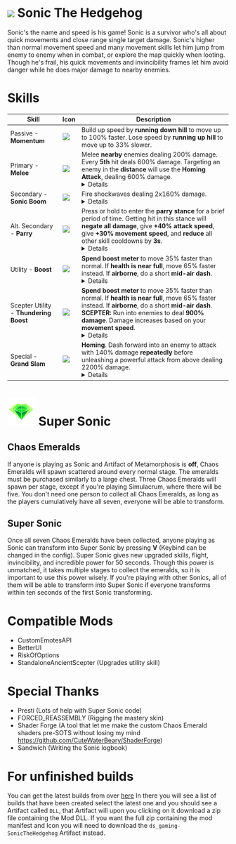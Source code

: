 # <img src="https://github.com/DS-GAMING-SE/Sonic/blob/master/SonicUnityProject/Assets/SonicAssets/Icons/texSonicIcon.png?raw=true" width="64"> Sonic The Hedgehog

Sonic's the name and speed is his game! Sonic is a survivor who's all about quick movements and close range single target damage. Sonic's higher than normal movement speed and many movement skills let him jump from enemy to enemy when in combat, or explore the map quickly when looting. Though he's frail, his quick movements and invincibility frames let him avoid danger while he does major damage to nearby enemies.

# Skills

| Skill | Icon | Description |
| ---- | -------- | ---- |
| Passive - **Momentum** | <img src="https://github.com/DS-GAMING-SE/Sonic/blob/master/SonicUnityProject/Assets/SonicAssets/Icons/texMomentumIcon.png?raw=true" width="128"> | Build up speed by **running down hill** to move up to 100% faster. Lose speed by **running up hill** to move up to 33% slower. |
| Primary - **Melee** | <img src="https://github.com/DS-GAMING-SE/Sonic/blob/master/SonicUnityProject/Assets/SonicAssets/Icons/texMeleeIcon.png?raw=true" width="128"> | Melee **nearby** enemies dealing 200% damage. Every **5th** hit deals 600% damage. Targeting an enemy in the **distance** will use the **Homing Attack**, dealing 600% damage. <details>5-hit melee combo. Looking at an enemy that's out of melee range but within a certain distance will use the homing attack, quickly bringing you to the enemy and dealing damage on contact. The speed and max distance of the homing attack scales with movement speed. While approaching an enemy with the homing attack, you get 100 armor.</details>  |
| Secondary - **Sonic Boom**  | <img src="https://github.com/DS-GAMING-SE/Sonic/blob/master/SonicUnityProject/Assets/SonicAssets/Icons/texSonicBoomIcon.png?raw=true" width="128"> |Fire shockwaves dealing 2x160% damage. <details>Fire 2 small projectiles straight forward that create a small explosion on impact. Start with 3 charges by default. All charges come back at once after a 5 second cooldown.</details>  |
| Alt. Secondary - **Parry**  | <img src="https://github.com/DS-GAMING-SE/Sonic/blob/master/SonicUnityProject/Assets/SonicAssets/Icons/texParryIcon.png?raw=true" width="128"> |Press or hold to enter the **parry stance** for a brief period of time. Getting hit in this stance will **negate all damage**, give **+40% attack speed**, give **+30% movement speed**, and **reduce** all other skill cooldowns by **3s**. <details>You are able to parry from the frame you start the move and until the parry is released. The maximum duration you can hold the parry before releasing is 1 second. You cannot parry some types of damage, including but not limited to blood shrines, void explosions, DOT effects like bleed, or fall damage (though the move does negate fall damage by slowing you down). 3 second cooldown. This skill's cooldown is not reduced from successfully parrying.</details>  |
| Utility - **Boost** | <img src="https://github.com/DS-GAMING-SE/Sonic/blob/master/SonicUnityProject/Assets/SonicAssets/Icons/texBoostIcon.png?raw=true" width="128"> | **Spend boost meter** to move 35% faster than normal. If **health is near full**, move 65% faster instead. If **airborne**, do a short **mid-air dash**.<details>While boosting, your movement speed is increased by 35% and you are given 50 armor. If your health is above 90%, you will power boost, increasing speed by 65%. Activating boost gives invincibility for a brief moment. Boosting will drain your boost meter. If the boost meter runs out, you will be unable to boost again until the meter is recharged. The boost meter recharges overtime when not boosting. % based cooldown reduction, such as Alien Head or Brainstalks, will reduce the speed at which the boost meter is drained and increase the speed it comes back. Flat cooldown reduction, such as Purity, will increase the max capacity of the boost meter. By default, you can use boost as a mid-air dash once before having to touch the ground. Any additional utility stocks, such as those from Hardlight Afterburner, will let you use the mid-air dash more times before having to touch the ground.</details> |
| Scepter Utility - **Thundering Boost** | <img src="https://github.com/DS-GAMING-SE/Sonic/blob/master/SonicUnityProject/Assets/SonicAssets/Icons/texScepterBoostIcon.png?raw=true" width="128"> | **Spend boost meter** to move 35% faster than normal. If **health is near full**, move 65% faster instead. If **airborne**, do a short **mid-air dash**. **SCEPTER:** Run into enemies to deal **900% damage**. Damage increases based on your **movement speed**. <details>Functions the same as normal boost aside from the extra damage. The damage deals 900% assuming default movement speed Sonic with power boost.</details> |
| Special - **Grand Slam** | <img src="https://github.com/DS-GAMING-SE/Sonic/blob/master/SonicUnityProject/Assets/SonicAssets/Icons/texGrandSlamIcon.png?raw=true" width="128"> | **Homing**. Dash forward into an enemy to attack with 140% damage **repeatedly** before unleashing a powerful attack from above dealing 2200% damage.<details>This attack will home in on the enemy closest to the crosshair, similar to the homing attack. The amount of repeated weak hits you will do is 5 by default, but increases with attack speed. After landing the initial dash attack, you will have invincibility for the rest of the move's duration. 12 second cooldown.</details> |

# <img src="https://github.com/DS-GAMING-SE/HedgehogUtils/blob/master/UnityProject/HedgehogUtils/Assets/AssetBundle/Emeralds/Icons/texGreenEmeraldIcon.png?raw=true" width="64"> Super Sonic

## Chaos Emeralds
If anyone is playing as Sonic and Artifact of Metamorphosis is **off**, Chaos Emeralds will spawn scattered around every normal stage. The emeralds must be purchased similarly to a large chest. Three Chaos Emeralds will spawn per stage, except if you're playing Simulacrum, where there will be five. You don't need one person to collect all Chaos Emeralds, as long as the players cumulatively have all seven, everyone will be able to transform.

## Super Sonic
Once all seven Chaos Emeralds have been collected, anyone playing as Sonic can transform into Super Sonic by pressing **V** (Keybind can be changed in the config). Super Sonic gives new upgraded skills, flight, invincibility, and incredible power for 50 seconds. Though this power is unmatched, it takes multiple stages to collect the emeralds, so it is important to use this power wisely. If you're playing with other Sonics, all of them will be able to transform into Super Sonic if everyone transforms within ten seconds of the first Sonic transforming.

# Compatible Mods
- CustomEmotesAPI
- BetterUI
- RiskOfOptions
- StandaloneAncientScepter (Upgrades utility skill)

# Special Thanks
- Presti (Lots of help with Super Sonic code)
- FORCED_REASSEMBLY (Rigging the mastery skin)
- Shader Forge (A tool that let me make the custom Chaos Emerald shaders pre-SOTS without losing my mind https://github.com/CuteWaterBeary/ShaderForge)
- Sandwich (Writing the Sonic logbook)

# For unfinished builds
You can get the latest builds from over [here](https://github.com/DS-GAMING-SE/Sonic/actions/workflows/cli.yml?query=branch%3Amaster)
In there you will see a list of builds that have been created select the latest one and you should see a Artifact called ``DLL``, that Artifact will upon you clicking on it download a zip file containing the Mod DLL.
If you want the full zip containing the mod manifest and Icon you will need to download the ``ds_gaming-SonicTheHedgehog`` Artifact instead.
